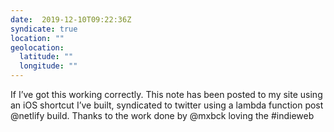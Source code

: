 ```yaml
---
date:  2019-12-10T09:22:36Z
syndicate: true
location: ""
geolocation: 
  latitude: ""
  longitude: ""
---
```

If I’ve got this working correctly. This note has been posted to my site using an iOS shortcut I’ve built, syndicated to twitter using a lambda function post @netlify build. Thanks to the work done by @mxbck loving the #indieweb

